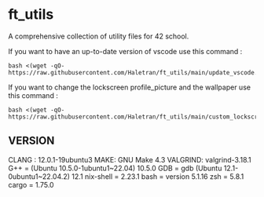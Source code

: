 # ft_utils
A comprehensive collection of utility files for 42 school.

If you want to have an up-to-date version of vscode use this command :

```
bash <(wget -qO- https://raw.githubusercontent.com/Haletran/ft_utils/main/update_vscode.sh)
```

If you want to change the lockscreen profile_picture and the wallpaper use this command :

```
bash <(wget -qO- https://raw.githubusercontent.com/Haletran/ft_utils/main/custom_lockscreen.sh)
```

## VERSION

CLANG : 12.0.1-19ubuntu3
MAKE: GNU Make 4.3
VALGRIND: valgrind-3.18.1
G++ = (Ubuntu 10.5.0-1ubuntu1~22.04) 10.5.0
GDB = gdb (Ubuntu 12.1-0ubuntu1~22.04.2) 12.1
nix-shell = 2.23.1
bash = version 5.1.16
zsh = 5.8.1
cargo  = 1.75.0
